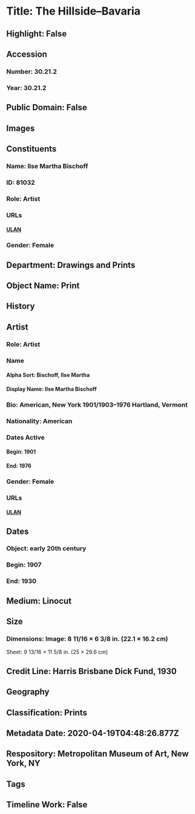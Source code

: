 # Title: The Hillside–Bavaria
## Highlight: False
## Accession
### Number: 30.21.2
### Year: 30.21.2
## Public Domain: False
## Images
## Constituents
### Name: Ilse Martha Bischoff
### ID: 81032
### Role: Artist
### URLs
#### [ULAN](http://vocab.getty.edu/page/ulan/500065320)
### Gender: Female
## Department: Drawings and Prints
## Object Name: Print
## History
## Artist
### Role: Artist
### Name
#### Alpha Sort: Bischoff, Ilse Martha
#### Display Name: Ilse Martha Bischoff
### Bio: American, New York 1901/1903–1976 Hartland, Vermont
### Nationality: American
### Dates Active
#### Begin: 1901
#### End: 1976
### Gender: Female
### URLs
#### [ULAN](http://vocab.getty.edu/page/ulan/500065320)
## Dates
### Object: early 20th century
### Begin: 1907
### End: 1930
## Medium: Linocut
## Size
### Dimensions: Image: 8 11/16 × 6 3/8 in. (22.1 × 16.2 cm)
Sheet: 9 13/16 × 11 5/8 in. (25 × 29.6 cm)
## Credit Line: Harris Brisbane Dick Fund, 1930
## Geography
## Classification: Prints
## Metadata Date: 2020-04-19T04:48:26.877Z
## Respository: Metropolitan Museum of Art, New York, NY
## Tags
## Timeline Work: False